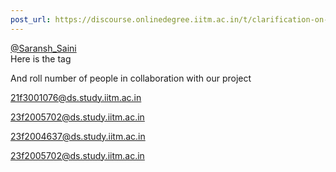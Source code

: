 ```yaml
---
post_url: https://discourse.onlinedegree.iitm.ac.in/t/clarification-on-api-endpoint-correction-in-submission/171525/4
---
```

[@Saransh\_Saini](/u/saransh_saini)  
Here is the tag

And roll number of people in collaboration with our project

21f3001076@ds.study.iitm.ac.in

23f2005702@ds.study.iitm.ac.in

23f2004637@ds.study.iitm.ac.in

23f2005702@ds.study.iitm.ac.in